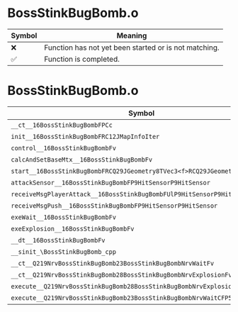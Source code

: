 # BossStinkBugBomb.o
| Symbol | Meaning 
| ------------- | ------------- 
| :x: | Function has not yet been started or is not matching. 
| :white_check_mark: | Function is completed. 


# BossStinkBugBomb.o
| Symbol | Decompiled? |
| ------------- | ------------- |
| `__ct__16BossStinkBugBombFPCc` | :x: |
| `init__16BossStinkBugBombFRC12JMapInfoIter` | :x: |
| `control__16BossStinkBugBombFv` | :x: |
| `calcAndSetBaseMtx__16BossStinkBugBombFv` | :x: |
| `start__16BossStinkBugBombFRCQ29JGeometry8TVec3<f>RCQ29JGeometry8TVec3<f>` | :x: |
| `attackSensor__16BossStinkBugBombFP9HitSensorP9HitSensor` | :x: |
| `receiveMsgPlayerAttack__16BossStinkBugBombFUlP9HitSensorP9HitSensor` | :x: |
| `receiveMsgPush__16BossStinkBugBombFP9HitSensorP9HitSensor` | :x: |
| `exeWait__16BossStinkBugBombFv` | :x: |
| `exeExplosion__16BossStinkBugBombFv` | :x: |
| `__dt__16BossStinkBugBombFv` | :x: |
| `__sinit_\BossStinkBugBomb_cpp` | :x: |
| `__ct__Q219NrvBossStinkBugBomb23BossStinkBugBombNrvWaitFv` | :x: |
| `__ct__Q219NrvBossStinkBugBomb28BossStinkBugBombNrvExplosionFv` | :x: |
| `execute__Q219NrvBossStinkBugBomb28BossStinkBugBombNrvExplosionCFP5Spine` | :x: |
| `execute__Q219NrvBossStinkBugBomb23BossStinkBugBombNrvWaitCFP5Spine` | :x: |
